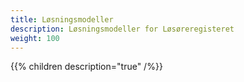 ```yaml
---
title: Løsningsmodeller
description: Løsningsmodeller for Løsøreregisteret
weight: 100
---
```


{{% children description="true" /%}}
